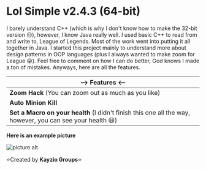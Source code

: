 # Lol Simple v2.4.3 (64-bit)

I barely understand C++ (which is why I don't know how to make the 
32-bit version :pensive:), however, I know Java really well. 
I used basic C++ to read from and write to, League of Legends.
Most of the work went into putting it all together in Java.
I started this project mainly to understand more about design
patterns in OOP languages (plus I always wanted to make zoom 
for League :stuck_out_tongue:). Feel free to comment on
how I can do better, God knows I made a ton of mistakes.
Anyways, here are all the features.

--> Features <--                                                                                                         |
----------------------------------------                                                                                 |
**Zoom Hack** (You can zoom out as much as you like)	                                                                 |
**Auto Minion Kill**                                                                                                     |
**Set a Macro on your health** (I didn't finish this one all the way, however, you can see your health :smile:)          |

**Here is an example picture**

![picture alt](https://raw.githubusercontent.com/Kayzio/Lol-Simple-x64/master/64-bit/res/images/concept_image.png "Lol Simple v2.4.3 example picture")

:star:Created by **Kayzio Groups**:star:

